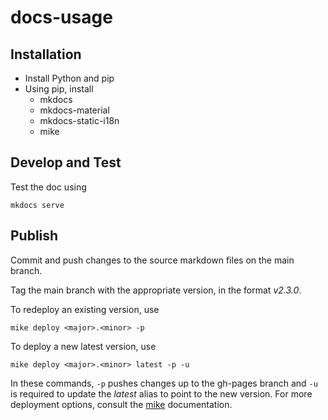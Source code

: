 # docs-usage

## Installation
* Install Python and pip
* Using pip, install
    * mkdocs
    * mkdocs-material
    * mkdocs-static-i18n
    * mike
 
## Develop and Test
Test the doc using
```
mkdocs serve
```

## Publish
Commit and push changes to the source markdown files on the main branch.

Tag the main branch with the appropriate version, in the format *v2.3.0*.

To redeploy an existing version, use
```
mike deploy <major>.<minor> -p
```

To deploy a new latest version, use
```
mike deploy <major>.<minor> latest -p -u
```

In these commands, `-p` pushes changes up to the gh-pages branch and `-u` is required to update the *latest* alias to point to the new version.
For more deployment options, consult the [mike](https://github.com/jimporter/mike) documentation.
